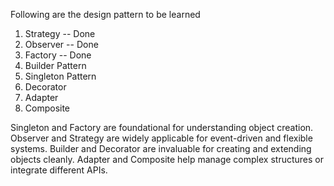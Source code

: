 Following are the design pattern to be learned

1. Strategy  -- Done
2. Observer  -- Done
3. Factory   -- Done
4. Builder Pattern
5. Singleton Pattern
6. Decorator
7. Adapter
8. Composite



Singleton and Factory are foundational for understanding object creation.
Observer and Strategy are widely applicable for event-driven and flexible systems.
Builder and Decorator are invaluable for creating and extending objects cleanly.
Adapter and Composite help manage complex structures or integrate different APIs.
